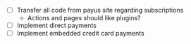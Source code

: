 - [ ] Transfer all code from payus site regarding subscriptions
  - Actions and pages should like plugins?
- [ ] Implement direct payments
- [ ] Implement embedded credit card payments
